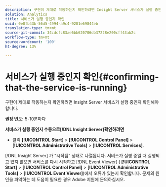 ```yaml
---
description: 구현이 제대로 작동하는지 확인하려면 Insight Server 서비스가 실행 중인지 확인해야 합니다.
solution: Analytics
title: 서비스가 실행 중인지 확인
uuid: 0e0fb43b-56d5-4994-a9c4-9281e69844eb
translation-type: tm+mt
source-git-commit: 34cdcfc83ae6bb620706db37228e200cff43ab2c
workflow-type: tm+mt
source-wordcount: '100'
ht-degree: 13%

---
```



# 서비스가 실행 중인지 확인{#confirming-that-the-service-is-running}

구현이 제대로 작동하는지 확인하려면 Insight Server 서비스가 실행 중인지 확인해야 합니다.

**권장 빈도:** 5-10분마다

**서비스가 실행 중인지 수동으로[!DNL Insight Server]확인하려면**

* 클릭 **[!UICONTROL Start]** > **[!UICONTROL Control Panel]** > **[!UICONTROL Administrative Tools]** > **[!UICONTROL Services]**.

[!DNL Insight Server] 가 &quot;시작됨&quot; 상태로 나열됩니다. 서비스가 실행 중일 때 실행되고 있지 않으면 서비스를 다시 시작하고 [!DNL Event Viewer] ( **[!UICONTROL Start]** > **[!UICONTROL Control Panel]** > **[!UICONTROL Administrative Tools]** > **[!UICONTROL Event Viewer]**)에서 오류가 있는지 확인합니다. 문제의 원인을 파악하는 데 도움이 필요한 경우 Adobe 지원에 문의하십시오.

